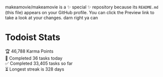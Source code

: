 makeamovie/makeamovie is a ✨ special ✨ repository because its `README.md` (this file) appears on your GitHub profile.
You can click the Preview link to take a look at your changes. darn right ya can

# Todoist Stats

<!-- TODO-IST:START -->
🏆  46,788 Karma Points           
🌸  Completed 36 tasks today           
✅  Completed 33,405 tasks so far           
⏳  Longest streak is 328 days
<!-- TODO-IST:END -->